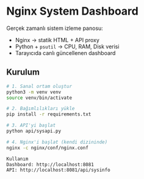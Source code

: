 # Nginx System Dashboard

Gerçek zamanlı sistem izleme panosu:  
- Nginx → statik HTML + API proxy  
- Python + `psutil` → CPU, RAM, Disk verisi  
- Tarayıcıda canlı güncellenen dashboard

## Kurulum

```bash
# 1. Sanal ortam oluştur
python3 -m venv venv
source venv/bin/activate

# 2. Bağımlılıkları yükle
pip install -r requirements.txt

# 3. API'yi başlat
python api/sysapi.py

# 4. Nginx'i başlat (kendi dizininde)
nginx -c nginx/conf/nginx.conf

Kullanım
Dashboard: http://localhost:8081
API: http://localhost:8081/api/sysinfo